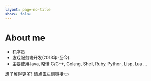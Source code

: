 ```yaml
---
layout: page-no-title
share: false
---
```


<h1>About me</h1>

- 程序员
- 游戏服务端开发(2013年-至今).
- 主要使用Java, 略懂 C/C++, Golang, Shell, Ruby, Python, Lisp, Lua ...

想了解得更多? 请点击左侧链接👈
